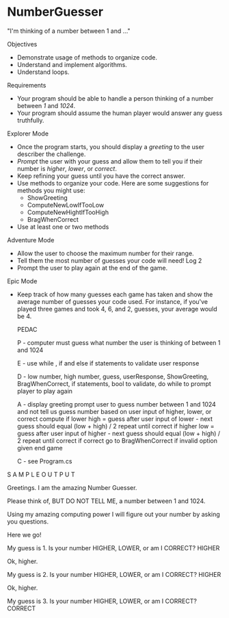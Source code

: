 # NumberGuesser

"I'm thinking of a number between 1 and ..."

Objectives 
- Demonstrate usage of methods to organize code. 
- Understand and implement algorithms.
- Understand loops.

Requirements
- Your program should be able to handle a person thinking of a number between *1* and *1024*. 
- Your program should assume the human player would answer any guess truthfully.

Explorer Mode
- Once the program starts, you should display a *greeting* to the user describer the challenge. 
- *Prompt* the user with your guess and allow them to tell you if their number is *higher*, *lower*, or *correct*. 
- Keep refining your guess until you have the correct answer. 
- Use methods to organize your code. Here are some suggestions for methods you might use:
  + ShowGreeting
  + ComputeNewLowIfTooLow
  + ComputeNewHightIfTooHigh
  + BragWhenCorrect
- Use at least one or two methods

Adventure Mode
- Allow the user to choose the maximum number for their range. 
- Tell them the most number of guesses your code will need! Log 2
- Prompt the user to play again at the end of the game. 

Epic Mode
- Keep track of how many guesses each game has taken and show the average number of guesses your code used. 
  For instance, if you've played three games and took 4, 6, and 2, guesses, your average would be 4.


  PEDAC

  P - computer must guess what number the user is thinking of between 1 and 1024

  E - use while , if and else if statements to validate user response

  D - low number, high number, guess, userResponse, ShowGreeting, BragWhenCorrect, if statements, bool to validate, do while to prompt player to play again

  A - 
    display greeting
    prompt user to guess number between 1 and 1024 and not tell us
    guess number
    based on user input of higher, lower, or correct 
      compute 
        if lower high = guess
          after user input of lower - next guess should equal (low + high) / 2 
            repeat until correct
        if higher low = guess
         after user input of higher - next guess should equal (low + high) / 2 
            repeat until correct
        if correct go to BragWhenCorrect
        if invalid option given end game
    

  C - see Program.cs

S A M P L E  O U T P U T

Greetings. I am the amazing Number Guesser.

Please think of, BUT DO NOT TELL ME, a number between 1 and 1024.

Using my amazing computing power I will figure out your number by asking you questions.

Here we go!

My guess is 1. Is your number HIGHER, LOWER, or am I CORRECT? HIGHER

Ok, higher.

My guess is 2. Is your number HIGHER, LOWER, or am I CORRECT? HIGHER

Ok, higher.

My guess is 3. Is your number HIGHER, LOWER, or am I CORRECT? CORRECT
